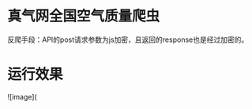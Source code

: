 真气网全国空气质量爬虫
======================

反爬手段：API的post请求参数为js加密，且返回的response也是经过加密的。

运行效果
============
![image](
